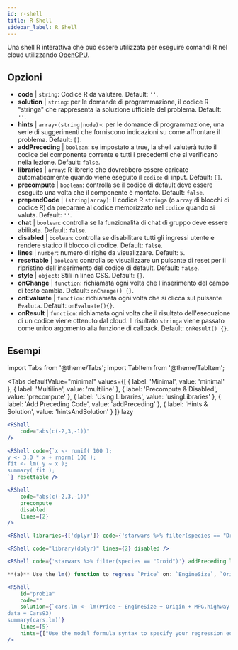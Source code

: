 ```yaml
---
id: r-shell
title: R Shell
sidebar_label: R Shell
---
```


Una shell R interattiva che può essere utilizzata per eseguire comandi R nel cloud utilizzando [OpenCPU](https://www.opencpu.org/).

## Opzioni

* __code__ | `string`: Codice R da valutare. Default: `''`.
* __solution__ | `string`: per le domande di programmazione, il codice R "stringa" che rappresenta la soluzione ufficiale del problema. Default: `''`.
* __hints__ | `array<(string|node)>`: per le domande di programmazione, una serie di suggerimenti che forniscono indicazioni su come affrontare il problema. Default: `[]`.
* __addPreceding__ | `boolean`: se impostato a true, la shell valuterà tutto il codice del componente corrente e tutti i precedenti che si verificano nella lezione. Default: `false`.
* __libraries__ | `array`: R librerie che dovrebbero essere caricate automaticamente quando viene eseguito il `codice` di input. Default: `[]`.
* __precompute__ | `boolean`: controlla se il codice di default deve essere eseguito una volta che il componente è montato. Default: `false`.
* __prependCode__ | `(string|array)`: Il codice R `stringa` (o `array` di blocchi di codice R) da preparare al codice memorizzato nel `codice` quando si valuta. Default: `''`.
* __chat__ | `boolean`: controlla se la funzionalità di chat di gruppo deve essere abilitata. Default: `false`.
* __disabled__ | `boolean`: controlla se disabilitare tutti gli ingressi utente e rendere statico il blocco di codice. Default: `false`.
* __lines__ | `number`: numero di righe da visualizzare. Default: `5`.
* __resettable__ | `boolean`: controlla se visualizzare un pulsante di reset per il ripristino dell'inserimento del codice di default. Default: `false`.
* __style__ | `object`: Stili in linea CSS. Default: `{}`.
* __onChange__ | `function`: richiamata ogni volta che l'inserimento del campo di testo cambia. Default: `onChange() {}`.
* __onEvaluate__ | `function`: richiamata ogni volta che si clicca sul pulsante `Evaluta`. Default: `onEvaluate(){}`.
* __onResult__ | `function`: richiamata ogni volta che il risultato dell'esecuzione di un codice viene ottenuto dal cloud. Il risultato `stringa` viene passato come unico argomento alla funzione di callback. Default: `onResult() {}`.


## Esempi

import Tabs from '@theme/Tabs';
import TabItem from '@theme/TabItem';

<Tabs
    defaultValue="minimal"
    values={[
        { label: 'Minimal', value: 'minimal' },
        { label: 'Multiline', value: 'multiline' },
        { label: 'Precompute & Disabled', value: 'precompute' },
        { label: 'Using Libraries', value: 'usingLibraries' },
        { label: 'Add Preceding Code', value: 'addPreceding' },
        { label: 'Hints & Solution', value: 'hintsAndSolution' }
    ]}
    lazy
>

<TabItem value="minimal" >

```jsx live
<RShell
    code="abs(c(-2,3,-1))"
/>
```

</TabItem>

<TabItem value="multiline" >

```jsx live
<RShell code={`x <- runif( 100 );
y <- 3.0 * x + rnorm( 100 );
fit <- lm( y ~ x );
summary( fit );
`} resettable />
```

</TabItem>

<TabItem value="precompute" >

```jsx live
<RShell
    code="abs(c(-2,3,-1))"
    precompute
    disabled
    lines={2}
/>
```

</TabItem>

<TabItem value="usingLibraries" >

```jsx live
<RShell libraries={['dplyr']} code={'starwars %>% filter(species == "Droid")'} lines={2} />
```

</TabItem>

<TabItem value="addPreceding" >

```jsx live
<RShell code="library(dplyr)" lines={2} disabled />

<RShell code={'starwars %>% filter(species == "Droid")'} addPreceding lines={2} />
```

</TabItem>

<TabItem value="hintsAndSolution" >

```jsx live
**(a)** Use the lm() function to regress `Price` on: `EngineSize`, `Origin`, `MPG.highway`, `MPG.city` and `Horsepower`.

<RShell 
    id="prob1a"
    code="" 
    solution={`cars.lm <- lm(Price ~ EngineSize + Origin + MPG.highway + MPG.city + Horsepower,
data = Cars93)
summary(cars.lm)`} 
    lines={5} 
    hints={["Use the model formula syntax to specify your regression equation. Type ?formula if you don't remember how formulas work.","You can use the summary() function to retrieve a detailed regression output for a lm object"]}
/>
```

</TabItem>

</Tabs>
